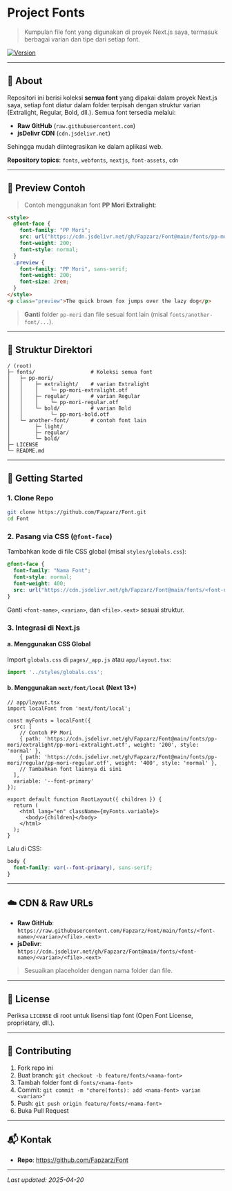 # Project Fonts

> Kumpulan file font yang digunakan di proyek Next.js saya, termasuk berbagai varian dan tipe dari setiap font.

[![Version](https://img.shields.io/badge/version-1.0.0-blue.svg)]()

---

## 🔖 About

Repositori ini berisi koleksi **semua font** yang dipakai dalam proyek Next.js saya, setiap font diatur dalam folder terpisah dengan struktur varian (Extralight, Regular, Bold, dll.). Semua font tersedia melalui:

- **Raw GitHub** (`raw.githubusercontent.com`)  
- **jsDelivr CDN** (`cdn.jsdelivr.net`)

Sehingga mudah diintegrasikan ke dalam aplikasi web.

**Repository topics**: `fonts`, `webfonts`, `nextjs`, `font-assets`, `cdn`

---

## 🎨 Preview Contoh

> Contoh menggunakan font **PP Mori Extralight**:

```html
<style>
  @font-face {
    font-family: "PP Mori";
    src: url("https://cdn.jsdelivr.net/gh/Fapzarz/Font@main/fonts/pp-mori/extralight/pp-mori-extralight.otf") format("opentype");
    font-weight: 200;
    font-style: normal;
  }
  .preview {
    font-family: "PP Mori", sans-serif;
    font-weight: 200;
    font-size: 2rem;
  }
</style>
<p class="preview">The quick brown fox jumps over the lazy dog</p>
```

> **Ganti** folder `pp-mori` dan file sesuai font lain (misal `fonts/another-font/...`).

---

## 📂 Struktur Direktori

```
/ (root)
├─ fonts/                  # Koleksi semua font
│   ├─ pp-mori/
│   │    ├─ extralight/    # varian Extralight
│   │    │    └─ pp-mori-extralight.otf
│   │    ├─ regular/       # varian Regular
│   │    │    └─ pp-mori-regular.otf
│   │    └─ bold/          # varian Bold
│   │         └─ pp-mori-bold.otf
│   └─ another-font/       # contoh font lain
│        ├─ light/
│        ├─ regular/
│        └─ bold/
├─ LICENSE
└─ README.md
```

---

## 🚀 Getting Started

### 1. Clone Repo

```bash
git clone https://github.com/Fapzarz/Font.git
cd Font
```

### 2. Pasang via CSS (`@font-face`)

Tambahkan kode di file CSS global (misal `styles/globals.css`):

```css
@font-face {
  font-family: "Nama Font";
  font-style: normal;
  font-weight: 400;
  src: url("https://cdn.jsdelivr.net/gh/Fapzarz/Font@main/fonts/<font-name>/<varian>/<file>.<ext>") format("opentype");
}
```

Ganti `<font-name>`, `<varian>`, dan `<file>.<ext>` sesuai struktur.

### 3. Integrasi di Next.js

#### a. Menggunakan CSS Global

Import `globals.css` di `pages/_app.js` atau `app/layout.tsx`:

```js
import '../styles/globals.css';
```

#### b. Menggunakan `next/font/local` (Next 13+)

```tsx
// app/layout.tsx
import localFont from 'next/font/local';

const myFonts = localFont({
  src: [
    // Contoh PP Mori
    { path: 'https://cdn.jsdelivr.net/gh/Fapzarz/Font@main/fonts/pp-mori/extralight/pp-mori-extralight.otf', weight: '200', style: 'normal' },
    { path: 'https://cdn.jsdelivr.net/gh/Fapzarz/Font@main/fonts/pp-mori/regular/pp-mori-regular.otf', weight: '400', style: 'normal' },
    // Tambahkan font lainnya di sini
  ],
  variable: '--font-primary'
});

export default function RootLayout({ children }) {
  return (
    <html lang="en" className={myFonts.variable}>
      <body>{children}</body>
    </html>
  );
}
```

Lalu di CSS:

```css
body {
  font-family: var(--font-primary), sans-serif;
}
```

---

## ☁️ CDN & Raw URLs

- **Raw GitHub**:  
  `https://raw.githubusercontent.com/Fapzarz/Font/main/fonts/<font-name>/<varian>/<file>.<ext>`
- **jsDelivr**:  
  `https://cdn.jsdelivr.net/gh/Fapzarz/Font@main/fonts/<font-name>/<varian>/<file>.<ext>`

> Sesuaikan placeholder dengan nama folder dan file.

---

## 📝 License

Periksa `LICENSE` di root untuk lisensi tiap font (Open Font License, proprietary, dll.).

---

## 🤝 Contributing

1. Fork repo ini
2. Buat branch: `git checkout -b feature/fonts/<nama-font>`
3. Tambah folder font di `fonts/<nama-font>`
4. Commit: `git commit -m "chore(fonts): add <nama-font> varian <varian>"`
5. Push: `git push origin feature/fonts/<nama-font>`
6. Buka Pull Request

---

## 📬 Kontak

- **Repo**: https://github.com/Fapzarz/Font

---

_Last updated: 2025-04-20_

